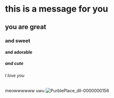 # this is a message for you
## you are great
### and sweet
#### and adorable
##### and cute
###### I love you
meowwwwww
uwu
![PurblePlace_dll-0000000156](https://github.com/user-attachments/assets/b19a2d29-4191-4b07-b4fb-8f186223980d)
